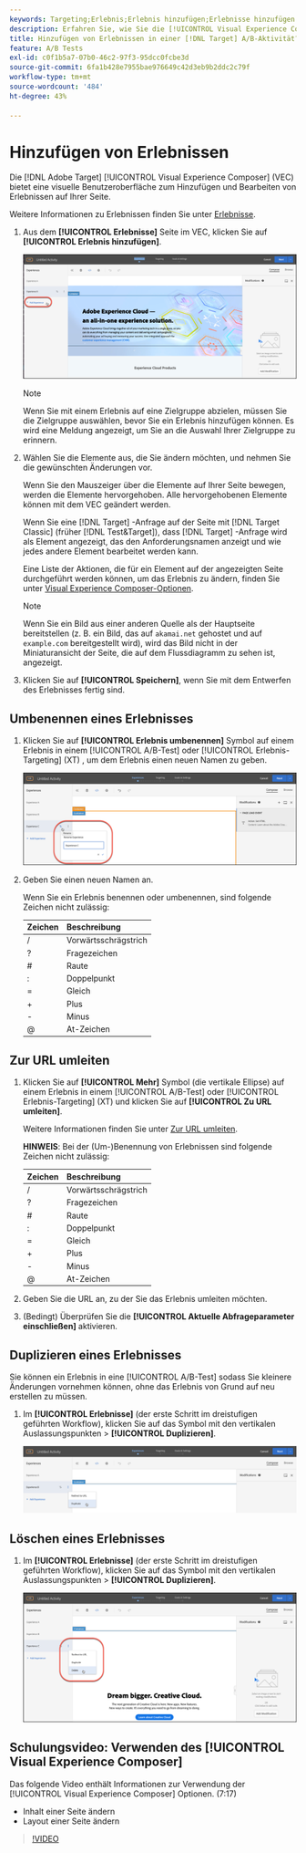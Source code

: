 ```yaml
---
keywords: Targeting;Erlebnis;Erlebnis hinzufügen;Erlebnisse hinzufügen
description: Erfahren Sie, wie Sie die [!UICONTROL Visual Experience Composer] (VEC) [!DNL Adobe Target].
title: Hinzufügen von Erlebnissen in einer [!DNL Target] A/B-Aktivität?
feature: A/B Tests
exl-id: c0f1b5a7-07b0-46c2-97f3-95dcc0fcbe3d
source-git-commit: 6fa1b428e7955bae976649c42d3eb9b2ddc2c79f
workflow-type: tm+mt
source-wordcount: '484'
ht-degree: 43%

---
```


# Hinzufügen von Erlebnissen

Die [!DNL Adobe Target] [!UICONTROL Visual Experience Composer] (VEC) bietet eine visuelle Benutzeroberfläche zum Hinzufügen und Bearbeiten von Erlebnissen auf Ihrer Seite.

Weitere Informationen zu Erlebnissen finden Sie unter [Erlebnisse](/help/main/c-experiences/experiences.md#concept_A2E10F6AFB3D4AEAB6951EE14688848D).

1. Aus dem **[!UICONTROL Erlebnisse]** Seite im VEC, klicken Sie auf **[!UICONTROL Erlebnis hinzufügen]**.

   ![Option „Erlebnis hinzufügen“](/help/main/c-activities/t-test-ab/t-test-create-ab/assets/add-experience.png)

   >[!NOTE]
   >
   >Wenn Sie mit einem Erlebnis auf eine Zielgruppe abzielen, müssen Sie die Zielgruppe auswählen, bevor Sie ein Erlebnis hinzufügen können. Es wird eine Meldung angezeigt, um Sie an die Auswahl Ihrer Zielgruppe zu erinnern.

1. Wählen Sie die Elemente aus, die Sie ändern möchten, und nehmen Sie die gewünschten Änderungen vor.

   Wenn Sie den Mauszeiger über die Elemente auf Ihrer Seite bewegen, werden die Elemente hervorgehoben. Alle hervorgehobenen Elemente können mit dem VEC geändert werden.

   Wenn Sie eine [!DNL Target] -Anfrage auf der Seite mit [!DNL Target Classic] (früher [!DNL Test&Target]), dass [!DNL Target] -Anfrage wird als Element angezeigt, das den Anforderungsnamen anzeigt und wie jedes andere Element bearbeitet werden kann.

   Eine Liste der Aktionen, die für ein Element auf der angezeigten Seite durchgeführt werden können, um das Erlebnis zu ändern, finden Sie unter [Visual Experience Composer-Optionen](/help/main/c-experiences/c-visual-experience-composer/viztarget-options.md).

   >[!NOTE]
   >
   >Wenn Sie ein Bild aus einer anderen Quelle als der Hauptseite bereitstellen (z. B. ein Bild, das auf `akamai.net` gehostet und auf `example.com` bereitgestellt wird), wird das Bild nicht in der Miniaturansicht der Seite, die auf dem Flussdiagramm zu sehen ist, angezeigt.

1. Klicken Sie auf **[!UICONTROL Speichern]**, wenn Sie mit dem Entwerfen des Erlebnisses fertig sind.

## Umbenennen eines Erlebnisses

1. Klicken Sie auf **[!UICONTROL Erlebnis umbenennen]** Symbol auf einem Erlebnis in einem [!UICONTROL A/B-Test] oder [!UICONTROL Erlebnis-Targeting] (XT) , um dem Erlebnis einen neuen Namen zu geben.

   ![Erlebnis umbenennen](/help/main/c-activities/t-test-ab/t-test-create-ab/assets/rename-experience.png)

2. Geben Sie einen neuen Namen an.

   Wenn Sie ein Erlebnis benennen oder umbenennen, sind folgende Zeichen nicht zulässig:

   | Zeichen | Beschreibung |
   |--- |--- |
   | / | Vorwärtsschrägstrich |
   | ? | Fragezeichen |
   | # | Raute |
   | : | Doppelpunkt |
   | = | Gleich |
   | + | Plus |
   | - | Minus |
   | @ | At-Zeichen |

## Zur URL umleiten

1. Klicken Sie auf **[!UICONTROL Mehr]** Symbol (die vertikale Ellipse) auf einem Erlebnis in einem [!UICONTROL A/B-Test] oder [!UICONTROL Erlebnis-Targeting] (XT) und klicken Sie auf **[!UICONTROL Zu URL umleiten]**.

   Weitere Informationen finden Sie unter [Zur URL umleiten](/help/main/c-experiences/c-visual-experience-composer/redirect-offer.md).

   **HINWEIS**: Bei der (Um-)Benennung von Erlebnissen sind folgende Zeichen nicht zulässig:

   | Zeichen | Beschreibung |
   |--- |--- |
   | / | Vorwärtsschrägstrich |
   | ? | Fragezeichen |
   | # | Raute |
   | : | Doppelpunkt |
   | = | Gleich |
   | + | Plus |
   | - | Minus |
   | @ | At-Zeichen |

1. Geben Sie die URL an, zu der Sie das Erlebnis umleiten möchten.

1. (Bedingt) Überprüfen Sie die **[!UICONTROL Aktuelle Abfrageparameter einschließen]** aktivieren.

## Duplizieren eines Erlebnisses

Sie können ein Erlebnis in eine [!UICONTROL A/B-Test] sodass Sie kleinere Änderungen vornehmen können, ohne das Erlebnis von Grund auf neu erstellen zu müssen.

1. Im **[!UICONTROL Erlebnisse]** (der erste Schritt im dreistufigen geführten Workflow), klicken Sie auf das Symbol mit den vertikalen Auslassungspunkten > **[!UICONTROL Duplizieren]**.

   ![Option „Erlebnis duplizieren“](/help/main/c-activities/t-test-ab/t-test-create-ab/assets/duplicate-experience.png)

## Löschen eines Erlebnisses

1. Im **[!UICONTROL Erlebnisse]** (der erste Schritt im dreistufigen geführten Workflow), klicken Sie auf das Symbol mit den vertikalen Auslassungspunkten > **[!UICONTROL Duplizieren]**.

   ![Option „Erlebnis löschen“](/help/main/c-activities/t-test-ab/t-test-create-ab/assets/delete-experience.png)

## Schulungsvideo: Verwenden des [!UICONTROL Visual Experience Composer]

Das folgende Video enthält Informationen zur Verwendung der [!UICONTROL Visual Experience Composer] Optionen. (7:17)

* Inhalt einer Seite ändern
* Layout einer Seite ändern

>[!VIDEO](https://video.tv.adobe.com/v/17399)
